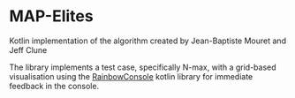 # MAP-Elites
Kotlin implementation of the algorithm created by Jean-Baptiste Mouret and Jeff Clune

The library implements a test case, specifically N-max, with a grid-based visualisation using the [RainbowConsole](https://github.com/ivanbravi/RainbowConsole) kotlin  library for immediate feedback in the console.
